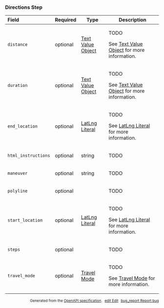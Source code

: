 <!--- This is a generated file, do not edit! -->
<!--- [START maps_http_schema_directionsstep] -->
<h3 class="schema-object" id="DirectionsStep">Directions Step</h3>

| Field               | Required | Type                                                      | Description                                                                                                                          |
| :------------------ | -------- | --------------------------------------------------------- | ------------------------------------------------------------------------------------------------------------------------------------ |
| `distance`          | optional | [Text Value Object](#TextValueObject "Text Value Object") | <div class="ref-property-description"><p>TODO</p><p>See <a href="#TextValueObject">Text Value Object</a> for more information.</div> |
| `duration`          | optional | [Text Value Object](#TextValueObject "Text Value Object") | <div class="ref-property-description"><p>TODO</p><p>See <a href="#TextValueObject">Text Value Object</a> for more information.</div> |
| `end_location`      | optional | [LatLng Literal](#LatLngLiteral "LatLng Literal")         | <div class="ref-property-description"><p>TODO</p><p>See <a href="#LatLngLiteral">LatLng Literal</a> for more information.</div>      |
| `html_instructions` | optional | string                                                    | <div class="nonref-property-description"><p>TODO</p></div>                                                                           |
| `maneuver`          | optional | string                                                    | <div class="nonref-property-description"><p>TODO</p></div>                                                                           |
| `polyline`          | optional |                                                           | <div class="nonref-property-description"><p>TODO</p></div>                                                                           |
| `start_location`    | optional | [LatLng Literal](#LatLngLiteral "LatLng Literal")         | <div class="ref-property-description"><p>TODO</p><p>See <a href="#LatLngLiteral">LatLng Literal</a> for more information.</div>      |
| `steps`             | optional |                                                           | <div class="nonref-property-description"><p>TODO</p></div>                                                                           |
| `travel_mode`       | optional | [Travel Mode](#TravelMode "Travel Mode")                  | <div class="ref-property-description"><p>TODO</p><p>See <a href="#TravelMode">Travel Mode</a> for more information.</div>            |

<p style="text-align: right; font-size: smaller;">Generated from the <a class="gc-analytics-event" data-category="GMP" data-label="openapi-github" href="https://github.com/googlemaps/openapi-specification" title="Google Maps Platform OpenAPI Specification" class="external">OpenAPI specification</a>.
<a class="gc-analytics-event" data-category="GMP" data-label="openapi-github" style="margin-left: 5px;" href="https://github.com/googlemaps/openapi-specification/blob/main/specification/schemas/DirectionsStep.yml" title="Edit on GitHub"><span class="material-icons">edit</span> Edit</a>
<a class="gc-analytics-event" data-category="GMP" data-label="openapi-github" style="margin-left: 5px;" href="https://github.com/googlemaps/openapi-specification/issues/new?assignees=&labels=type%3A+bug%2C+triage+me&template=bug_report.md&title=[schemas] Bug - DirectionsStep" title="File bug for schemas on GitHub"><span class="material-icons">bug_report</span> Report bug</a>
</p>

<!--- [END maps_http_schema_directionsstep] -->
